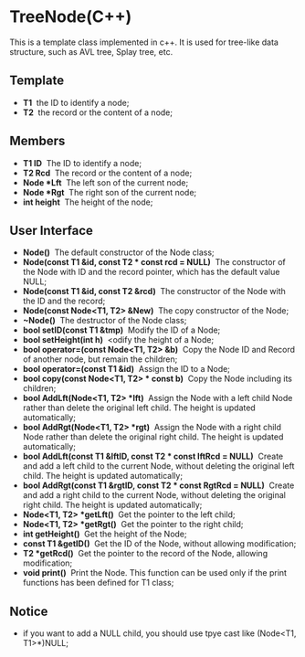 TreeNode(C++)
================

This is a template class implemented in c++. It is used for tree-like data structure, such as AVL tree, Splay tree, etc. 

Template
----------------
- **T1** &#160;the ID to identify a node;
- **T2** &#160;the record or the content of a node;

Members
----------------
- **T1 ID** &#160;The ID to identify a node;
- **T2 Rcd** &#160;The record or the content of a node;
- **Node \*Lft** &#160;The left son of the current node;
- **Node \*Rgt** &#160;The right son of the current node;
- **int height** &#160;The height of the node;

User Interface
----------------
- **Node()** &#160;The default constructor of the Node class;
- **Node(const T1 &id, const T2 \* const rcd = NULL)** &#160;The constructor of the Node with ID and the record pointer, which has the default value NULL;
- **Node(const T1 &id, const T2 &rcd)** &#160;The constructor of the Node with the ID and the record;
- **Node(const Node<T1, T2> &New)** &#160;The copy constructor of the Node;
- **~Node()** &#160;The destructor of the Node class;
- **bool setID(const T1 &tmp)** &#160;Modify the ID of a Node;
- **bool setHeight(int h)** &#160;<odify the height of a Node;
- **bool operator=(const Node<T1, T2> &b)** &#160;Copy the Node ID and Record of another node, but remain the children;
- **bool operator=(const T1 &id)** &#160;Assign the ID to a Node;
- **bool copy(const Node<T1, T2> \* const b)** &#160;Copy the Node including its children;
- **bool AddLft(Node<T1, T2> \*lft)** &#160;Assign the Node with a left child Node rather than delete the original left child. The height is updated automatically;
- **bool AddRgt(Node<T1, T2> \*rgt)** &#160;Assign the Node with a right child Node rather than delete the original right child. The height is updated automatically;
- **bool AddLft(const T1 &lftID, const T2 \* const lftRcd = NULL)** &#160;Create and add a left child to the current Node, without deleting the original left child. The height is updated automatically;
- **bool AddRgt(const T1 &rgtID, const T2 \* const RgtRcd = NULL)** &#160;Create and add a right child to the current Node, without deleting the original right child. The height is updated automatically;
- **Node<T1, T2> \*getLft()** &#160;Get the pointer to the left child;
- **Node<T1, T2> \*getRgt()** &#160;Get the pointer to the right child;
- **int getHeight()** &#160;Get the height of the Node;
- **const T1 &getID()** &#160;Get the ID of the Node, without allowing modification;
- **T2 \*getRcd()** &#160;Get the pointer to the record of the Node, allowing modification; 
- **void print()** &#160;Print the Node. This function can be used only if the print functions has been defined for T1 class;

Notice
----------------
- if you want to add a NULL child, you should use tpye cast like (Node<T1, T1>*)NULL;
